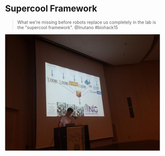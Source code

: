 # Supercool Framework
> What we're missing before robots replace us completely in the lab is the "supercool framework". @Inutano #biohack15

![img/inutano-biohack15.jpg](img/inutano-biohack15.jpg)
